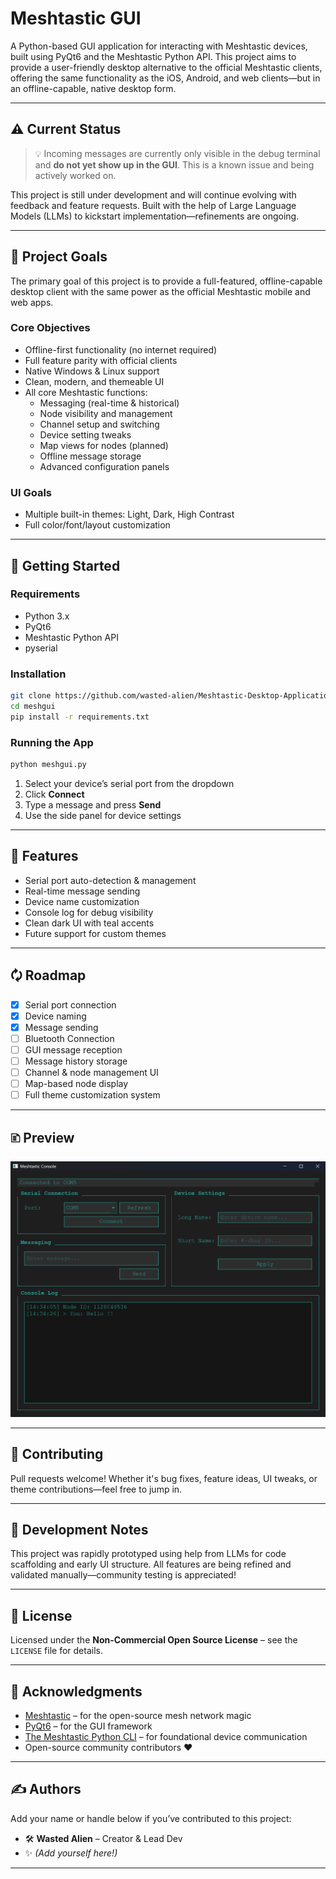 # Meshtastic GUI

A Python-based GUI application for interacting with Meshtastic devices, built using PyQt6 and the Meshtastic Python API. This project aims to provide a user-friendly desktop alternative to the official Meshtastic clients, offering the same functionality as the iOS, Android, and web clients—but in an offline-capable, native desktop form.

---

## ⚠️ Current Status

> 💡 Incoming messages are currently only visible in the debug terminal and **do not yet show up in the GUI**. This is a known issue and being actively worked on.

This project is still under development and will continue evolving with feedback and feature requests. Built with the help of Large Language Models (LLMs) to kickstart implementation—refinements are ongoing.

---

## 🚀 Project Goals

The primary goal of this project is to provide a full-featured, offline-capable desktop client with the same power as the official Meshtastic mobile and web apps.

### Core Objectives

- Offline-first functionality (no internet required)
- Full feature parity with official clients
- Native Windows & Linux support
- Clean, modern, and themeable UI
- All core Meshtastic functions:
  - Messaging (real-time & historical)
  - Node visibility and management
  - Channel setup and switching
  - Device setting tweaks
  - Map views for nodes (planned)
  - Offline message storage
  - Advanced configuration panels

### UI Goals

- Multiple built-in themes: Light, Dark, High Contrast
- Full color/font/layout customization

---

## 🧪 Getting Started

### Requirements

- Python 3.x
- PyQt6
- Meshtastic Python API
- pyserial

### Installation

```bash
git clone https://github.com/wasted-alien/Meshtastic-Desktop-Application.git
cd meshgui
pip install -r requirements.txt
```

### Running the App

```bash
python meshgui.py
```

1. Select your device’s serial port from the dropdown
2. Click **Connect**
3. Type a message and press **Send**
4. Use the side panel for device settings

---

## 🔧 Features

- Serial port auto-detection & management
- Real-time message sending
- Device name customization
- Console log for debug visibility
- Clean dark UI with teal accents
- Future support for custom themes

---

## 🗘️ Roadmap

- [x] Serial port connection
- [x] Device naming
- [x] Message sending
- [ ] Bluetooth Connection
- [ ] GUI message reception
- [ ] Message history storage
- [ ] Channel & node management UI
- [ ] Map-based node display
- [ ] Full theme customization system

---

## 🗈️ Preview

![Meshtastic GUI Preview](img/preview1.png)

---

## 🤝 Contributing

Pull requests welcome! Whether it's bug fixes, feature ideas, UI tweaks, or theme contributions—feel free to jump in.

---

## 🧠 Development Notes

This project was rapidly prototyped using help from LLMs for code scaffolding and early UI structure. All features are being refined and validated manually—community testing is appreciated!

---

## 📄 License

Licensed under the **Non-Commercial Open Source License** – see the `LICENSE` file for details.

---

## 🙏 Acknowledgments

- [Meshtastic](https://meshtastic.org/) – for the open-source mesh network magic
- [PyQt6](https://www.riverbankcomputing.com/software/pyqt/) – for the GUI framework
- [The Meshtastic Python CLI](https://meshtastic.org/docs/software/python/cli/) – for foundational device communication
- Open-source community contributors ❤️

---

## ✍️ Authors

Add your name or handle below if you’ve contributed to this project:

- 🛠️ **Wasted Alien** – Creator & Lead Dev  
- ✨ _(Add yourself here!)_

---

